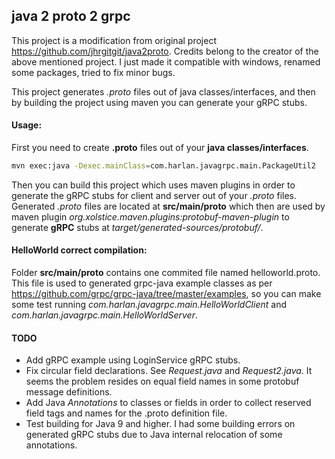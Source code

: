 ## java 2 proto 2 grpc
This project is a modification from original project https://github.com/jhrgitgit/java2proto.
Credits belong to the creator of the above mentioned project.
I just made it compatible with windows, renamed some packages, tried to fix minor bugs. 

This project generates *.proto* files out of java classes/interfaces, and then by building the project using maven you can generate your gRPC stubs.


#### Usage:

First you need to create **.proto** files out of your **java classes/interfaces**.
```sh
mvn exec:java -Dexec.mainClass=com.harlan.javagrpc.main.PackageUtil2
```

Then you can build this project which uses maven plugins in order to generate the gRPC stubs for client and server out of your *.proto* files.
Generated *.proto* files are located at **src/main/proto** which then are used by maven plugin *org.xolstice.maven.plugins:protobuf-maven-plugin* 
to generate **gRPC** stubs at *target/generated-sources/protobuf/*.


#### HelloWorld correct compilation:

Folder **src/main/proto** contains one commited file named helloworld.proto. 
This file is used to generated grpc-java example classes as per https://github.com/grpc/grpc-java/tree/master/examples, 
so you can make some test running *com.harlan.javagrpc.main.HelloWorldClient* and *com.harlan.javagrpc.main.HelloWorldServer*.


#### TODO
- Add gRPC example using LoginService gRPC stubs. 
- Fix circular field declarations. See *Request.java* and *Request2.java*. It seems the problem resides on equal field names in some protobuf message definitions. 
- Add Java *Annotations* to classes or fields in order to collect reserved field tags and names for the .proto definition file.
- Test building for Java 9 and higher. I had some building errors on generated gRPC stubs due to Java internal relocation of some annotations.
